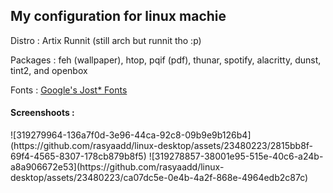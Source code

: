<H2>My configuration for linux machie</H2>
<p>Distro : Artix Runnit (still arch but runnit tho :p)</p>
<p>Packages :   feh (wallpaper), htop, pqif (pdf), thunar, spotify, alacritty, dunst, tint2, and openbox</p>
<p>Fonts : <a href="https://fonts.google.com/specimen/Jost">Google's Jost* Fonts</a></p>
<h4>Screenshoots : </h4>
![319279964-136a7f0d-3e96-44ca-92c8-09b9e9b126b4](https://github.com/rasyaadd/linux-desktop/assets/23480223/2815bb8f-69f4-4565-8307-178cb879b8f5)
![319278857-38001e95-515e-40c6-a24b-a8a906672e53](https://github.com/rasyaadd/linux-desktop/assets/23480223/ca07dc5e-0e4b-4a2f-868e-4964edb2c87c)
